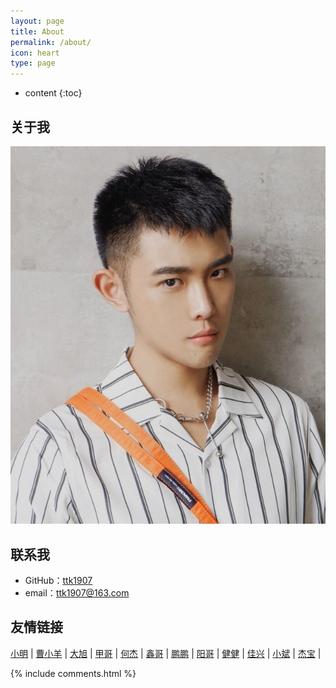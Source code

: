 ```yaml
---
layout: page
title: About
permalink: /about/
icon: heart
type: page
---
```


* content
{:toc}

## 关于我

![My helpful screenshot](/assets/tupian.jpg)

## 联系我

* GitHub：[ttk1907](https://github.com/ttk1907)
* email：ttk1907@163.com


## 友情链接

[小明](https://victorfengming.github.io/) \|
[曹小羊](https://caoyang7.github.io/) \| 
[大旭](https://nineberg.github.io/) \|
[甲哥](https://raoweijiapng.github.io/) \|
[何杰](https://hejie615.github.io/) \|
[鑫哥](https://yangxin19970404.github.io/) \|
[鹏鹏](https://zhengyupengzz.github.io/) \|
[阳哥](https://1978413822.github.io/) \|
[健健](https://qijian160.github.io/) \|
[佳兴](https://xjx19970831.github.io/) \|
[小斌](https://tongzebin.github.io/) \|
[杰宝](https://jiesangqaq.github.io/) \|




{% include comments.html %}
